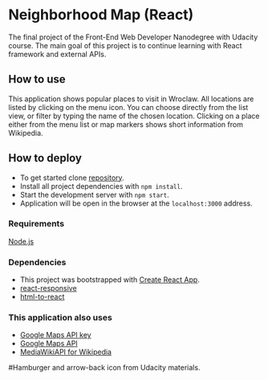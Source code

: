 # Neighborhood Map (React)
The final project of the Front-End Web Developer Nanodegree with Udacity course. The main goal of this project is to continue learning with React framework and external APIs.
## How to use
This application shows popular places to visit in Wroclaw. All locations are listed by clicking on the menu icon. You can choose directly from the list view, or filter by typing the name of the chosen location. Clicking on a place either from the menu list or map markers shows short information from Wikipedia.
## How to deploy
* To get started clone [repository](https://github.com/pressR2/NeighborhoodMap.git).
* Install all project dependencies with `npm install`.
* Start the development server with `npm start`.
* Application will be open in the browser at the `localhost:3000` address.
### Requirements
[Node.js](https://nodejs.org)
### Dependencies
* This project was bootstrapped with [Create React App](https://github.com/facebook/create-react-app).
* [react-responsive](https://github.com/contra/react-responsive)
* [html-to-react](https://www.npmjs.com/package/html-to-react)
### This application also uses
* [Google Maps API key](https://developers.google.com/maps/documentation/javascript/get-api-key)
* [Google Maps API](https://cloud.google.com/maps-platform/)
* [MediaWikiAPI for Wikipedia](https://www.mediawiki.org/wiki/API:Main_page)

\#Hamburger and arrow-back icon from Udacity materials.